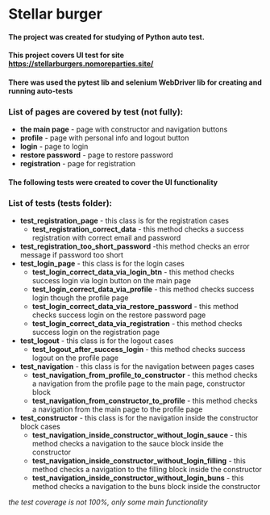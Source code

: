 # Stellar burger

#### The project was created for studying of Python auto test.
#### This project covers UI test for site https://stellarburgers.nomoreparties.site/
#### There was used the pytest lib and selenium WebDriver lib for creating and running auto-tests

### List of pages are covered by test (not fully):
* **the main page** - page with constructor and navigation buttons
* **profile** - page with personal info and logout button
* **login** - page to login
* **restore password** - page to restore password
* **registration** - page for registration

#### The following tests were created to cover the UI functionality

### List of tests (tests folder):
* **test_registration_page** - this class is for the registration cases
  * **test_registration_correct_data** - this method checks a success registration with correct email and password
 * **test_registration_too_short_password** -this method checks an error message if password too short 
* **test_login_page** - this class is for the login cases
  * **test_login_correct_data_via_login_btn** - this method checks success login via login button on the main page
  * **test_login_correct_data_via_profile** - this method checks success login though the profile page
  * **test_login_correct_data_via_restore_password** - this method checks success login on the restore password page
  * **test_login_correct_data_via_registration** - this method checks success login on the registration page
* **test_logout** - this class is for the logout cases
  * **test_logout_after_success_login** - this method checks success logout on the profile page
* **test_navigation** - this class is for the navigation between pages cases
  * **test_navigation_from_profile_to_constructor** - this method checks a navigation from the profile page to the main page, constructor block
  * **test_navigation_from_constructor_to_profile** - this method checks a navigation from the main page to the profile page
* **test_constructor** - this class is for the navigation inside the constructor block cases
  * **test_navigation_inside_constructor_without_login_sauce** - this method checks a navigation to the sauce block inside the constructor
  * **test_navigation_inside_constructor_without_login_filling** - this method checks a navigation to the filling block inside the constructor
  * **test_navigation_inside_constructor_without_login_buns** - this method checks a navigation to the buns block inside the constructor


*the test coverage is not 100%, only some main functionality*